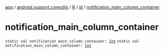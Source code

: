 [app](../../../index.md) / [android.support.coreutils](../../index.md) / [R](../index.md) / [id](index.md) / [notification_main_column_container](.)

# notification_main_column_container

`static val notification_main_column_container: `[`Int`](https://kotlinlang.org/api/latest/jvm/stdlib/kotlin/-int/index.html)
`static val notification_main_column_container: `[`Int`](https://kotlinlang.org/api/latest/jvm/stdlib/kotlin/-int/index.html)